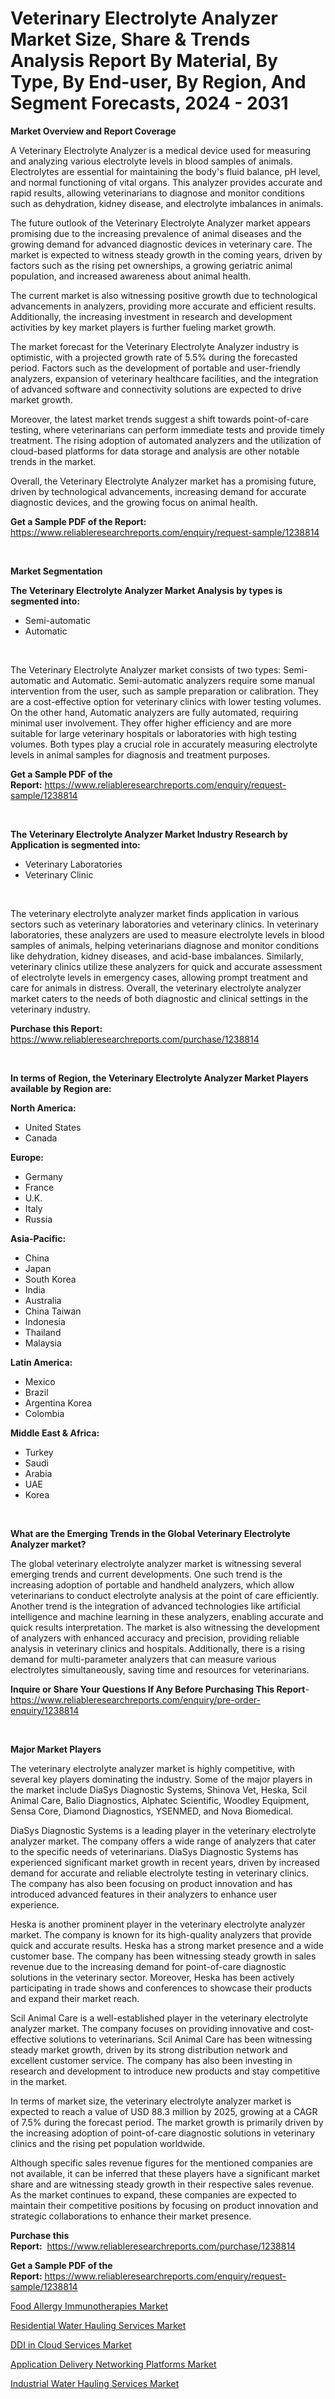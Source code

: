 <p><h1>Veterinary Electrolyte Analyzer Market Size, Share & Trends Analysis Report By Material, By Type, By End-user, By Region, And Segment Forecasts, 2024 - 2031</h1></p><p><strong>Market Overview and Report Coverage</strong></p>
<p><p>A Veterinary Electrolyte Analyzer is a medical device used for measuring and analyzing various electrolyte levels in blood samples of animals. Electrolytes are essential for maintaining the body's fluid balance, pH level, and normal functioning of vital organs. This analyzer provides accurate and rapid results, allowing veterinarians to diagnose and monitor conditions such as dehydration, kidney disease, and electrolyte imbalances in animals.</p><p>The future outlook of the Veterinary Electrolyte Analyzer market appears promising due to the increasing prevalence of animal diseases and the growing demand for advanced diagnostic devices in veterinary care. The market is expected to witness steady growth in the coming years, driven by factors such as the rising pet ownerships, a growing geriatric animal population, and increased awareness about animal health.</p><p>The current market is also witnessing positive growth due to technological advancements in analyzers, providing more accurate and efficient results. Additionally, the increasing investment in research and development activities by key market players is further fueling market growth.</p><p>The market forecast for the Veterinary Electrolyte Analyzer industry is optimistic, with a projected growth rate of 5.5% during the forecasted period. Factors such as the development of portable and user-friendly analyzers, expansion of veterinary healthcare facilities, and the integration of advanced software and connectivity solutions are expected to drive market growth.</p><p>Moreover, the latest market trends suggest a shift towards point-of-care testing, where veterinarians can perform immediate tests and provide timely treatment. The rising adoption of automated analyzers and the utilization of cloud-based platforms for data storage and analysis are other notable trends in the market.</p><p>Overall, the Veterinary Electrolyte Analyzer market has a promising future, driven by technological advancements, increasing demand for accurate diagnostic devices, and the growing focus on animal health.</p></p>
<p><strong>Get a Sample PDF of the Report:</strong> <a href="https://www.reliableresearchreports.com/enquiry/request-sample/1238814">https://www.reliableresearchreports.com/enquiry/request-sample/1238814</a></p>
<p>&nbsp;</p>
<p><strong>Market Segmentation</strong></p>
<p><strong>The Veterinary Electrolyte Analyzer Market Analysis by types is segmented into:</strong></p>
<p><ul><li>Semi-automatic</li><li>Automatic</li></ul></p>
<p>&nbsp;</p>
<p><p>The Veterinary Electrolyte Analyzer market consists of two types: Semi-automatic and Automatic. Semi-automatic analyzers require some manual intervention from the user, such as sample preparation or calibration. They are a cost-effective option for veterinary clinics with lower testing volumes. On the other hand, Automatic analyzers are fully automated, requiring minimal user involvement. They offer higher efficiency and are more suitable for large veterinary hospitals or laboratories with high testing volumes. Both types play a crucial role in accurately measuring electrolyte levels in animal samples for diagnosis and treatment purposes.</p></p>
<p><strong>Get a Sample PDF of the Report:</strong>&nbsp;<a href="https://www.reliableresearchreports.com/enquiry/request-sample/1238814">https://www.reliableresearchreports.com/enquiry/request-sample/1238814</a></p>
<p>&nbsp;</p>
<p><strong>The Veterinary Electrolyte Analyzer Market Industry Research by Application is segmented into:</strong></p>
<p><ul><li>Veterinary Laboratories</li><li>Veterinary Clinic</li></ul></p>
<p>&nbsp;</p>
<p><p>The veterinary electrolyte analyzer market finds application in various sectors such as veterinary laboratories and veterinary clinics. In veterinary laboratories, these analyzers are used to measure electrolyte levels in blood samples of animals, helping veterinarians diagnose and monitor conditions like dehydration, kidney diseases, and acid-base imbalances. Similarly, veterinary clinics utilize these analyzers for quick and accurate assessment of electrolyte levels in emergency cases, allowing prompt treatment and care for animals in distress. Overall, the veterinary electrolyte analyzer market caters to the needs of both diagnostic and clinical settings in the veterinary industry.</p></p>
<p><strong>Purchase this Report:</strong>&nbsp; <a href="https://www.reliableresearchreports.com/purchase/1238814">https://www.reliableresearchreports.com/purchase/1238814</a></p>
<p>&nbsp;</p>
<p><strong>In terms of Region, the Veterinary Electrolyte Analyzer Market Players available by Region are:</strong></p>
<p>
    <p> <strong> North America: </strong>
        <ul>
            <li>United States</li>
            <li>Canada</li>
        </ul>
        </p> 
    <p> <strong> Europe: </strong>
        <ul>
            <li>Germany</li>
            <li>France</li>
            <li>U.K.</li>
            <li>Italy</li>
            <li>Russia</li>
        </ul>
        </p> 
    <p> <strong> Asia-Pacific: </strong>
        <ul>
            <li>China</li>
            <li>Japan</li>
            <li>South Korea</li>
            <li>India</li>
            <li>Australia</li>
            <li>China Taiwan</li>
            <li>Indonesia</li>
            <li>Thailand</li>
            <li>Malaysia</li>
        </ul>
        </p> 
    <p> <strong> Latin America: </strong>
        <ul>
            <li>Mexico</li>
            <li>Brazil</li>
            <li>Argentina Korea</li>
            <li>Colombia</li>
        </ul>
        </p> 
    <p> <strong> Middle East & Africa: </strong>
        <ul>
            <li>Turkey</li>
            <li>Saudi</li>
            <li>Arabia</li>
            <li>UAE</li>
            <li>Korea</li>
        </ul>
    </p>
    </p>
<p>&nbsp;</p>
<p><strong>What are the Emerging Trends in the Global Veterinary Electrolyte Analyzer market?</strong></p>
<p><p>The global veterinary electrolyte analyzer market is witnessing several emerging trends and current developments. One such trend is the increasing adoption of portable and handheld analyzers, which allow veterinarians to conduct electrolyte analysis at the point of care efficiently. Another trend is the integration of advanced technologies like artificial intelligence and machine learning in these analyzers, enabling accurate and quick results interpretation. The market is also witnessing the development of analyzers with enhanced accuracy and precision, providing reliable analysis in veterinary clinics and hospitals. Additionally, there is a rising demand for multi-parameter analyzers that can measure various electrolytes simultaneously, saving time and resources for veterinarians.</p></p>
<p><strong>Inquire or Share Your Questions If Any Before Purchasing This Report</strong>- <a href="https://www.reliableresearchreports.com/enquiry/pre-order-enquiry/1238814">https://www.reliableresearchreports.com/enquiry/pre-order-enquiry/1238814</a></p>
<p>&nbsp;</p>
<p><strong>Major Market Players</strong></p>
<p><p>The veterinary electrolyte analyzer market is highly competitive, with several key players dominating the industry. Some of the major players in the market include DiaSys Diagnostic Systems, Shinova Vet, Heska, Scil Animal Care, Balio Diagnostics, Alphatec Scientific, Woodley Equipment, Sensa Core, Diamond Diagnostics, YSENMED, and Nova Biomedical.</p><p>DiaSys Diagnostic Systems is a leading player in the veterinary electrolyte analyzer market. The company offers a wide range of analyzers that cater to the specific needs of veterinarians. DiaSys Diagnostic Systems has experienced significant market growth in recent years, driven by increased demand for accurate and reliable electrolyte testing in veterinary clinics. The company has also been focusing on product innovation and has introduced advanced features in their analyzers to enhance user experience.</p><p>Heska is another prominent player in the veterinary electrolyte analyzer market. The company is known for its high-quality analyzers that provide quick and accurate results. Heska has a strong market presence and a wide customer base. The company has been witnessing steady growth in sales revenue due to the increasing demand for point-of-care diagnostic solutions in the veterinary sector. Moreover, Heska has been actively participating in trade shows and conferences to showcase their products and expand their market reach.</p><p>Scil Animal Care is a well-established player in the veterinary electrolyte analyzer market. The company focuses on providing innovative and cost-effective solutions to veterinarians. Scil Animal Care has been witnessing steady market growth, driven by its strong distribution network and excellent customer service. The company has also been investing in research and development to introduce new products and stay competitive in the market.</p><p>In terms of market size, the veterinary electrolyte analyzer market is expected to reach a value of USD 88.3 million by 2025, growing at a CAGR of 7.5% during the forecast period. The market growth is primarily driven by the increasing adoption of point-of-care diagnostic solutions in veterinary clinics and the rising pet population worldwide.</p><p>Although specific sales revenue figures for the mentioned companies are not available, it can be inferred that these players have a significant market share and are witnessing steady growth in their respective sales revenue. As the market continues to expand, these companies are expected to maintain their competitive positions by focusing on product innovation and strategic collaborations to enhance their market presence.</p></p>
<p><strong>Purchase this Report:</strong>&nbsp;&nbsp;<a href="https://www.reliableresearchreports.com/purchase/1238814">https://www.reliableresearchreports.com/purchase/1238814</a></p>
<p></p>
<p><strong>Get a Sample PDF of the Report:</strong>&nbsp;<a href="https://www.reliableresearchreports.com/enquiry/request-sample/1238814">https://www.reliableresearchreports.com/enquiry/request-sample/1238814</a></p>
<p><p><a href="https://medium.com/@emiliomartelli542/food-allergy-immunotherapies-market-insights-into-market-cagr-market-trends-and-growth-23754edf62cb">Food Allergy Immunotherapies Market</a></p><p><a href="https://medium.com/@emiliomartelli542/residential-water-hauling-services-market-outlook-industry-overview-and-forecast-2023-to-2030-1b0e88bf8d4e">Residential Water Hauling Services Market</a></p><p><a href="https://medium.com/@emiliomartelli542/ddi-in-cloud-services-market-trends-forecast-and-competitive-analysis-to-2030-6f1c06221e7d">DDI in Cloud Services Market</a></p><p><a href="https://medium.com/@emiliomartelli542/application-delivery-networking-platforms-market-research-report-its-history-and-forecast-2023-to-8131958a671c">Application Delivery Networking Platforms Market</a></p><p><a href="https://medium.com/p/d21a12904835/edit">Industrial Water Hauling Services Market</a></p></p>